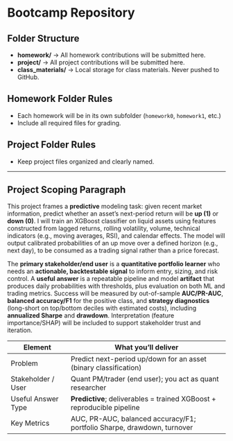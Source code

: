 # Bootcamp Repository
## Folder Structure
- **homework/** → All homework contributions will be submitted here.
- **project/** → All project contributions will be submitted here.
- **class_materials/** → Local storage for class materials. Never pushed to
GitHub.
## Homework Folder Rules
- Each homework will be in its own subfolder (`homework0`, `homework1`, etc.)
- Include all required files for grading.
## Project Folder Rules
- Keep project files organized and clearly named.


---
## Project Scoping Paragraph

This project frames a **predictive** modeling task: given recent market information, predict whether an asset’s next-period return will be **up (1)** or **down (0)**. I will train an XGBoost classifier on liquid assets using features constructed from lagged returns, rolling volatility, volume, technical indicators (e.g., moving averages, RSI), and calendar effects. The model will output calibrated probabilities of an up move over a defined horizon (e.g., next day), to be consumed as a trading signal rather than a price forecast.

The **primary stakeholder/end user** is a **quantitative portfolio learner** who needs an **actionable, backtestable signal** to inform entry, sizing, and risk control. A **useful answer** is a repeatable pipeline and model **artifact** that produces daily probabilities with thresholds, plus evaluation on both ML and trading metrics. Success will be measured by out-of-sample **AUC/PR-AUC**, **balanced accuracy/F1** for the positive class, and **strategy diagnostics** (long-short on top/bottom deciles with estimated costs), including **annualized Sharpe** and **drawdown**. Interpretation (feature importance/SHAP) will be included to support stakeholder trust and iteration.

| Element            | What you’ll deliver                                                     |
| ------------------ | ----------------------------------------------------------------------- |
| Problem            | Predict next-period up/down for an asset (binary classification)        |
| Stakeholder / User | Quant PM/trader (end user); you act as quant researcher                 |
| Useful Answer Type | **Predictive**; deliverables = trained XGBoost + reproducible pipeline  |
| Key Metrics        | AUC, PR-AUC, balanced accuracy/F1; portfolio Sharpe, drawdown, turnover |